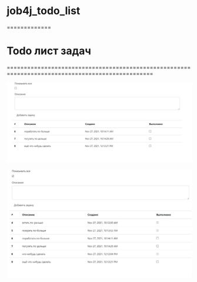 # job4j_todo_list
=============

Todo лист задач
=================================================================================================
=================================================================================================

![ScreenShot](images/Screenshot_713.jpg)

![ScreenShot](images/Screenshot_714.jpg)